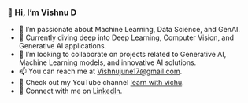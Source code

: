 ### 👋 Hi, I’m Vishnu D

- 👀 I’m passionate about Machine Learning, Data Science, and GenAI.
- 🌱 Currently diving deep into Deep Learning, Computer Vision, and Generative AI applications.
- 💞️ I’m looking to collaborate on projects related to Generative AI, Machine Learning models, and innovative AI solutions.
- 📫 You can reach me at [Vishnujune17@gmail.com](mailto:Vishnujune17@gmail.com).
- 🎥 Check out my YouTube channel [learn with vichu](https://www.youtube.com/@learnwithvichu).
- 💼 Connect with me on [LinkedIn](www.linkedin.com/in/vishnu-d-121650167).
